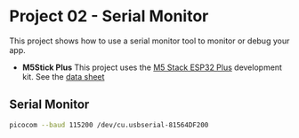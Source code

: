 # Project 02 - Serial Monitor

This project shows how to use a serial monitor tool to monitor or debug your app.

* **M5Stick Plus** This project uses the [M5 Stack ESP32 Plus](https://shop.m5stack.com/products/m5stickc-plus-esp32-pico-mini-iot-development-kit) development kit. See the [data sheet](https://cdn.competec.ch/documents2/8/5/9/185624958/185624958.pdf)

## Serial Monitor

```sh
picocom --baud 115200 /dev/cu.usbserial-81564DF200
```
